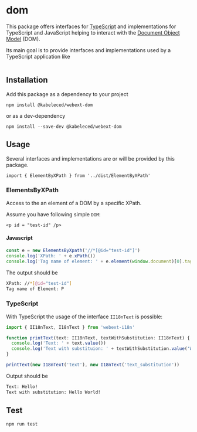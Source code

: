 
# dom

This package offers interfaces for [TypeScript](https://www.typescriptlang.org/) and implementations for TypeScript and JavaScript helping to interact with the [Document Object Model](https://www.w3.org/DOM/#what) (DOM).

Its main goal is to provide interfaces and implementations used by a TypeScript application like
```
```

## Installation
Add this package as a dependency to your project
```
npm install @kabeleced/webext-dom
```
or as a dev-dependency
```
npm install --save-dev @kabeleced/webext-dom
```

## Usage
Several interfaces and implementations are or will be provided by this package.



```
import { ElementByXPath } from '../dist/ElementByXPath'
```

### ElementsByXPath

Access to the an element of a DOM by a specific XPath.

Assume you have following simple `DOM`:

```
<p id = "test-id" /p>
```

#### Javascript

```javascript
const e = new ElementsByXpath('//*[@id="test-id"]')
console.log('XPath: ' + e.xPath())
console.log('Tag name of element: ' + e.element(window.document)[0].tagName)
```

The output should be

```sh
XPath: //*[@id="test-id"]
Tag name of Element: P
```

### TypeScript

With TypeScript the usage of the interface `II18nText` is possible:

```typescript
import { II18nText, I18nText } from 'webext-i18n'

function printText(text: II18nText, textWithSubstitution: II18nText) {
  console.log('Text: ' + text.value())
  console.log('Text with substituion: ' + textWithSubstitution.value('World'))
}

printText(new I18nText('text'), new I18nText('text_substitution'))
```

Output should be

```sh
Text: Hello!
Text with substitution: Hello World!
```

## Test

```sh
npm run test
```
<!--stackedit_data:
eyJoaXN0b3J5IjpbMTMzMDM4MDY0MCwyMjM1NjI3NzMsLTE1Nj
M0MTM0OTldfQ==
-->